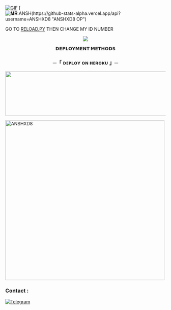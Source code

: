 

[![GIF](https://github.com/ANSHXD8/MUSIC1/blob/main/ANSHXD8.gif)](https://github.com/ANSHXD8)
[![𝐌𝐑.ANSH(https://github-stats-alpha.vercel.app/api?username=ANSHXD8 "ANSHXD8 OP")](https://github-stats-alpha.vercel.app/api?username=ANSHXD8 "ANSHXD8")





GO TO [RELOAD.PY](https://github.com/ANSHXD8/DAXXMUSIC/blob/Master/DAXXMUSIC/plugins/tools/reload.py) THEN CHANGE MY ID NUMBER 

<p align="center">
  <img src="https://telegra.ph/file/67ef6a7b235b1fb6c6485.jpg">
</p>

<p align="center">
<b>𝗗𝗘𝗣𝗟𝗢𝗬𝗠𝗘𝗡𝗧 𝗠𝗘𝗧𝗛𝗢𝗗𝗦</b>
</p>

<h3 align="center">
    ─「 ᴅᴇᴩʟᴏʏ ᴏɴ ʜᴇʀᴏᴋᴜ 」─
</h3>

<p align="center"><a href="https://dashboard.heroku.com/new?template=https://github.com/ANSHXD8/MUSIC1"> <img src="https://img.shields.io/badge/Deploy%20On%20Heroku-green?style=for-the-badge&logo=heroku" width="520" height="138.45"/></a></p>

<p><img width="500" align="center" src="https://github-readme-stats.vercel.app/api/top-langs?username=ANSHXD8&show_icons=true&locale=en&layout=compact" alt="ANSHXD8" /></p>


### Contact :
<a href="https://t.me/THE_CASTLESS"><img title="Telegram" src="https://img.shields.io/badge/Telegram-%23000000.svg?&style=for-the-badge&logo=telegram&logoColor=61DAFB"></a>
